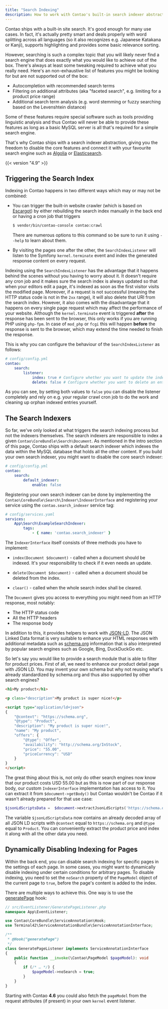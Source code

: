 ```yaml
---
title: "Search Indexing"
description: How to work with Contao's built-in search indexer abstraction.
---
```


Contao ships with a built-in site search. It's good enough for many use cases. In fact, it's actually pretty smart and
deals properly with word splitting across all languages (so it also recognizes e.g. Japanese Katakana or Kanji), supports
highlighting and provides some basic relevance sorting.

However, searching is such a complex topic that you will likely never find a search engine that does exactly what
you would like to achieve out of the box. There's always at least some tweaking required to achieve what you really
need.
Here's an non-exhaustive list of features you might be looking for but are not supported out of the box:

* Autocompletion with recommended search terms
* Filtering on additional attributes (aka "faceted search", e.g. limiting for a product price range)
* Additional search term analysis (e.g. word stemming or fuzzy searching based on the Levenshtein distance)

Some of these features require special software such as tools providing linguistic analysis and thus Contao will
never be able to provide these features as long as a basic MySQL server is all that's required for a simple search
engine.

That's why Contao ships with a search indexer abstraction, giving you the freedom to disable the core features and
connect it with your favourite search engine such as [Algolia](https://www.algolia.com) or [Elasticsearch](https://www.elastic.co).

{{< version "4.9" >}}


## Triggering the Search Index

Indexing in Contao happens in two different ways which may or may not be combined:

* You can trigger the built-in website crawler (which is based on [Escargot](https://github.com/terminal42/escargot)) by
  either rebuilding the search index manually in the back end or having a cron job that triggers
  
  ```bash
  $ vendor/bin/contao-console contao:crawl
  ```
  
    There are numerous options to this command so be sure to run it using `--help` to learn about them.
  
* By visiting the pages one after the other, the `SearchIndexListener` will listen to the Symfony `kernel.terminate`
  event and index the generated response content on every request.
  
Indexing using the `SearchIndexListener` has the advantage that it happens behind the scenes without you having to worry
about it. It doesn't require any cron job and it makes sure the search index is always updated so that when your editors
edit a page, it's indexed as soon as the first visitor visits the modified page. Moreover, if a request is not successful
(meaning the HTTP status code is not in the `2xx` range), it will also delete that URI from the search index.
However, it also comes with the disadvantage that it happens on every single page request which may affect the
performance of your website.
Although the `kernel.terminate` event is triggered **after** the response has been sent to the browser, this only works
if you are running PHP using `php-fpm`. In case of `mod_php` or `fcgi` this will happen **before** the response is sent
to the browser, which may extend the time needed to finish the response.

This is why you can configure the behaviour of the `SearchIndexListener` as follows:

```yaml
# config/config.yml
contao:
    search:
        listener:
            index: true # Configure whether you want to update the index entry on every request
            delete: false # Configure whether you want to delete an entry if a request is not successful
```

As you can see, by setting both values to `false` you can disable the listener completely and rely on e.g. your regular
crawl cron job to do the work and cleaning up orphan indexed entries yourself.


## The Search Indexers

So far, we've only looked at what triggers the search indexing process but not the indexers themselves.
The search indexers are responsible to index a given `Contao\CoreBundle\Search\Document`.
As mentioned in the intro section of this page, Contao ships with a default search indexer which indexes the data
within the MySQL database that holds all the other content.
If you build your own search indexer, you might want to disable the core search indexer:

```yaml
# config/config.yml
contao:
    search:
        default_indexer:
            enable: false
```

Registering your own search indexer can be done by implementing the `Contao\CoreBundle\Search\Indexer\IndexerInterface`
and registering your service using the `contao.search_indexer` service tag:

```yml
# config/services.yaml
services:
    App\Search\ExampleSearchIndexer:
        tags:
            - { name: 'contao.search_indexer' }
```

The `IndexerInterface` itself consists of three methods you have to implement:

* `index(Document $document)` - called when a document should be indexed. It's your responsibility to check if it even
  needs an update.
  
* `delete(Document $document)` - called when a document should be deleted from the index.
  
* `clear()` - called when the whole search index shall be cleared.

The `Document` gives you access to everything you might need from an HTTP response, most notably:

* The HTTP status code
* All the HTTP headers
* The response body

In addition to this, it provides helpers to work with [JSON-LD](https://json-ld.org/). The JSON Linked Data format is 
very suitable to enhance your HTML responses with additional metadata such as [schema.org](https://schema.org/) information
that is also interpreted by popular search engines such as Google, Bing, DuckDuckGo etc.

So let's say you would like to provide a search module that is able to filter for product prices. First of all, we 
need to enhance our product detail page with JSON LD. You may invent your own schema but why not reusing what's already
standardized by schema.org and thus also supported by other search engines?

```html
<h1>My product</h1>

<p class="description">My product is super nice!</p>

<script type="application/ld+json">
{
    "@context": "https://schema.org",
    "@type": "Product",
    "description": "My product is super nice!",
    "name": "My product",
    "offers": {
        "@type": "Offer",
        "availability": "http://schema.org/InStock",
        "price": "55.00",
        "priceCurrency": "USD"
    }
}
</script>
```

The great thing about this is, not only do other search engines now know that our product costs USD 55.00 but as this
is now part of our response body, our custom `IndexerInterface` implementation has access to it.
You can extract it from `$document->getBody()` but Contao wouldn't be Contao if it wasn't already prepared for that
use case:

```php
$jsonLdScriptsData =  $document->extractJsonLdScripts('https://schema.org', 'Product');
```

The variable `$jsonLdScriptsData` now contains an already decoded array of all JSON LD scripts with `@context` equal to
`https://schema.org` and `@type` equal to `Product`. You can conveniently extract the product price and index it along
with all the other data you need.


## Dynamically Disabling Indexing for Pages

Within the back end, you can disable search indexing for specific pages in the settings of each page. In some cases, you
might want to dynamically disable indexing under certain conditions for arbitrary pages. To disable indexing, you need
to set the `noSearch` property of the `PageModel` object of the current page to `true`, before the page's content is added 
to the index.

There are multiple ways to achieve this. One way is to use the [generatePage][generatePage] hook:

```php
// src/EventListener/GeneratePageListener.php
namespace App\EventListener;

use Contao\CoreBundle\ServiceAnnotation\Hook;
use Terminal42\ServiceAnnotationBundle\ServiceAnnotationInterface;

/**
 * @Hook("generatePage")
 */
class GeneratePageListener implements ServiceAnnotationInterface
{
    public function __invoke(\Contao\PageModel $pageModel): void
    {
        if (/* … */) {
            $pageModel->noSearch = true;
        }
    }
}
```

Starting with Contao **4.6** you could also fetch the `pageModel` from the request attributes (if present) in your own 
`kernel` event listener.


[generatePage]: /reference/hooks/generatePage

